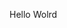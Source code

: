 Hello Wolrd



















































































































































































































































































































































































































































































































































































































































































































































































































































































































































































































































































































































































































































































































































































































































































































































































































































































































































































































































































































































































































































































































































































































































































































































































































































































































































































































































































































































































































































































































































































































































































































































































































































































































































































































































































































































































































































































































































































































































































































































































































































































































































































































































































































































































































































































































































































































































































































































































































































































































































































































































































































